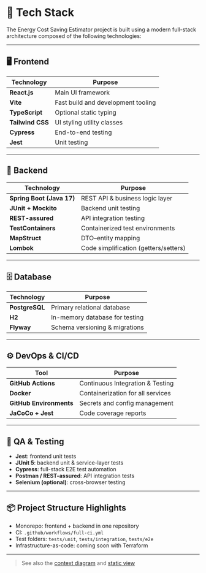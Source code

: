 # 🧱 Tech Stack

The Energy Cost Saving Estimator project is built using a modern full-stack architecture composed of the following technologies:

---

## 🖥️ Frontend

| Technology     | Purpose                             |
|----------------|-------------------------------------|
| **React.js**   | Main UI framework                   |
| **Vite**       | Fast build and development tooling  |
| **TypeScript** | Optional static typing              |
| **Tailwind CSS** | UI styling utility classes       |
| **Cypress**    | End-to-end testing                  |
| **Jest**       | Unit testing                        |

---

## 🔄 Backend

| Technology      | Purpose                                    |
|------------------|--------------------------------------------|
| **Spring Boot (Java 17)** | REST API & business logic layer   |
| **JUnit + Mockito**       | Backend unit testing               |
| **REST-assured**          | API integration testing            |
| **TestContainers**        | Containerized test environments    |
| **MapStruct**             | DTO–entity mapping                 |
| **Lombok**                | Code simplification (getters/setters)

---

## 🗄️ Database

| Technology     | Purpose                        |
|----------------|--------------------------------|
| **PostgreSQL** | Primary relational database    |
| **H2**         | In-memory database for testing |
| **Flyway**     | Schema versioning & migrations |

---

## ⚙️ DevOps & CI/CD

| Tool            | Purpose                                      |
|------------------|----------------------------------------------|
| **GitHub Actions** | Continuous Integration & Testing           |
| **Docker**         | Containerization for all services           |
| **GitHub Environments** | Secrets and config management        |
| **JaCoCo + Jest** | Code coverage reports                       |

---

## 🧪 QA & Testing

- **Jest**: frontend unit tests  
- **JUnit 5**: backend unit & service-layer tests  
- **Cypress**: full-stack E2E test automation  
- **Postman / REST-assured**: API integration tests  
- **Selenium (optional)**: cross-browser testing

---

## 📦 Project Structure Highlights

- Monorepo: frontend + backend in one repository
- CI: `.github/workflows/full-ci.yml`
- Test folders: `tests/unit`, `tests/integration`, `tests/e2e`
- Infrastructure-as-code: coming soon with Terraform

---

> See also the [context diagram](./context-diagram.md) and [static view](./static-view/component-diagram.svg)
